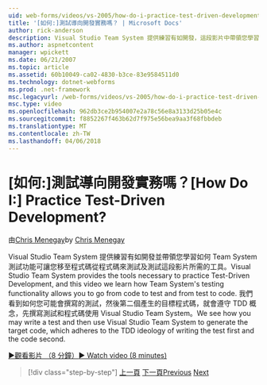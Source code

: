 ```yaml
---
uid: web-forms/videos/vs-2005/how-do-i-practice-test-driven-development
title: '[如何:]測試導向開發實務嗎？ | Microsoft Docs'
author: rick-anderson
description: Visual Studio Team System 提供練習有如開發，這段影片中帶領您學習如何 Team System 測試功能所需的工具...
ms.author: aspnetcontent
manager: wpickett
ms.date: 06/21/2007
ms.topic: article
ms.assetid: 60b10049-ca02-4830-b3ce-83e9584511d0
ms.technology: dotnet-webforms
ms.prod: .net-framework
msc.legacyurl: /web-forms/videos/vs-2005/how-do-i-practice-test-driven-development
msc.type: video
ms.openlocfilehash: 962db3ce2b954007e2a78c56e8a3133d25b05e4c
ms.sourcegitcommit: f8852267f463b62d7f975e56bea9aa3f68fbbdeb
ms.translationtype: MT
ms.contentlocale: zh-TW
ms.lasthandoff: 04/06/2018
---
```

<a name="how-do-i-practice-test-driven-development"></a><span data-ttu-id="03bd6-104">[如何:]測試導向開發實務嗎？</span><span class="sxs-lookup"><span data-stu-id="03bd6-104">[How Do I:] Practice Test-Driven Development?</span></span>
====================
<span data-ttu-id="03bd6-105">由[Chris Menegay](https://twitter.com/CMenegay)</span><span class="sxs-lookup"><span data-stu-id="03bd6-105">by [Chris Menegay](https://twitter.com/CMenegay)</span></span>

<span data-ttu-id="03bd6-106">Visual Studio Team System 提供練習有如開發並帶領您學習如何 Team System 測試功能可讓您移至程式碼從程式碼來測試及測試這段影片所需的工具。</span><span class="sxs-lookup"><span data-stu-id="03bd6-106">Visual Studio Team System provides the tools necessary to practice Test-Driven Development, and this video we learn how Team System's testing functionality allows you to go from code to test and from test to code.</span></span> <span data-ttu-id="03bd6-107">我們看到如何您可能會撰寫的測試，然後第二個產生的目標程式碼，就會遵守 TDD 概念，先撰寫測試和程式碼使用 Visual Studio Team System。</span><span class="sxs-lookup"><span data-stu-id="03bd6-107">We see how you may write a test and then use Visual Studio Team System to generate the target code, which adheres to the TDD ideology of writing the test first and the code second.</span></span>

[<span data-ttu-id="03bd6-108">&#9654;觀看影片 （8 分鐘）</span><span class="sxs-lookup"><span data-stu-id="03bd6-108">&#9654; Watch video (8 minutes)</span></span>](https://channel9.msdn.com/Blogs/ASP-NET-Site-Videos/how-do-i-practice-test-driven-development)

> [!div class="step-by-step"]
> <span data-ttu-id="03bd6-109">[上一頁](how-do-i-write-code-more-quickly-with-unit-tests.md)
> [下一頁](how-do-i-load-test-a-web-application.md)</span><span class="sxs-lookup"><span data-stu-id="03bd6-109">[Previous](how-do-i-write-code-more-quickly-with-unit-tests.md)
[Next](how-do-i-load-test-a-web-application.md)</span></span>

